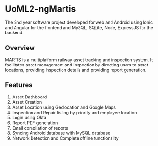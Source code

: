 # UoML2-ngMartis
The 2nd year software project developed for web and Android using Ionic and Angular for the frontend and MySQL, SQLite, Node, ExpressJS for the backend.

## Overview

MARTIS is a multiplatform railway asset tracking and inspection system. It facilitates asset management and inspection by directing users to asset locations, 
providing inspection details and providing report generation.

## Features

1. Asset Dashboard
2. Asset Creation
3. Asset Location using Geolocation and Google Maps
4. Inspection and Repair listing by priority and employee location
5. Login using Okta
6. Report PDF generation
7. Email compilation of reports 
8. Syncing Android database with MySQL database
9. Network Detection and Complete offline functionality
